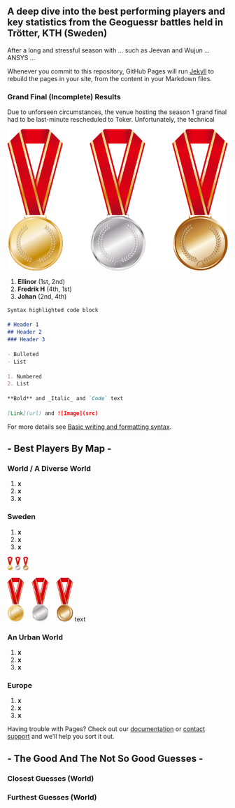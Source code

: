 ## A deep dive into the best performing players and key statistics from the Geoguessr battles held in Trötter, KTH (Sweden)

After a long and stressful season with ... such as Jeevan and Wujun ... ANSYS ...

Whenever you commit to this repository, GitHub Pages will run [Jekyll](https://jekyllrb.com/) to rebuild the pages in your site, from the content in your Markdown files.

### Grand Final (Incomplete) Results

Due to unforseen circumstances, the venue hosting the season 1 grand final had to be last-minute rescheduled to Toker. Unfortunately, the technical 

![image](gold-silver-bronze-medals-clipart-md.png)

1. **Ellinor** (1st, 2nd)
2. **Fredrik H** (4th, 1st)
3. **Johan** (2nd, 4th)

```markdown
Syntax highlighted code block

# Header 1
## Header 2
### Header 3

- Bulleted
- List

1. Numbered
2. List

**Bold** and _Italic_ and `Code` text

[Link](url) and ![Image](src)
```

For more details see [Basic writing and formatting syntax](https://docs.github.com/en/github/writing-on-github/getting-started-with-writing-and-formatting-on-github/basic-writing-and-formatting-syntax).

## - Best Players By Map -
### World / A Diverse World

1. **x**
2. **x**
3. **x**

### Sweden

1. **x**
2. **x**
3. **x**

![image](gold-silver-bronze-medals-clipart-md2.png)

<img src="https://github.com/fhansell98/fhansell98.github.io/blob/main/gold-silver-bronze-medals-clipart-md.png" width="150" height="100"> text

### An Urban World

1. **x**
2. **x**
3. **x**

### Europe

1. **x**
2. **x**
3. **x**

Having trouble with Pages? Check out our [documentation](https://docs.github.com/categories/github-pages-basics/) or [contact support](https://support.github.com/contact) and we’ll help you sort it out.

## - The Good And The **Not** So Good Guesses -
### Closest Guesses (World)


### Furthest Guesses (World)

